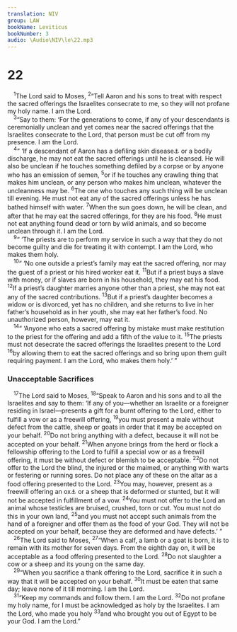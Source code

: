 ```yaml
---
translation: NIV
group: LAW
bookName: Leviticus 
bookNumber: 3
audio: \Audio\NIV\le\22.mp3
---
```


<div class="title"><h1>22</h1></div>
<span class="verse le_22_1"> <sup>1</sup>The Lord said to Moses, </span>
<span class="verse le_22_2"><sup>2</sup>“Tell Aaron and his sons to treat with respect the sacred offerings the Israelites consecrate to me, so they will not profane my holy name. I am the Lord. <br/></span>
<span class="verse le_22_3"> <sup>3</sup>“Say to them: ‘For the generations to come, if any of your descendants is ceremonially unclean and yet comes near the sacred offerings that the Israelites consecrate to the Lord, that person must be cut off from my presence. I am the Lord. <br/></span>
<span class="verse le_22_4"> <sup>4</sup>“ ‘If a descendant of Aaron has a defiling skin disease<a data-toggle="tooltip" data-placement="bottom" title="The Hebrew word for defiling skin disease , traditionally translated “leprosy,” was used for various diseases affecting the skin.">⚓</a> or a bodily discharge, he may not eat the sacred offerings until he is cleansed. He will also be unclean if he touches something defiled by a corpse or by anyone who has an emission of semen, </span>
<span class="verse le_22_5"><sup>5</sup>or if he touches any crawling thing that makes him unclean, or any person who makes him unclean, whatever the uncleanness may be. </span>
<span class="verse le_22_6"><sup>6</sup>The one who touches any such thing will be unclean till evening. He must not eat any of the sacred offerings unless he has bathed himself with water. </span>
<span class="verse le_22_7"><sup>7</sup>When the sun goes down, he will be clean, and after that he may eat the sacred offerings, for they are his food. </span>
<span class="verse le_22_8"><sup>8</sup>He must not eat anything found dead or torn by wild animals, and so become unclean through it. I am the Lord. <br/></span>
<span class="verse le_22_9"> <sup>9</sup>“ ‘The priests are to perform my service in such a way that they do not become guilty and die for treating it with contempt. I am the Lord, who makes them holy. <br/></span>
<span class="verse le_22_10"> <sup>10</sup>“ ‘No one outside a priest’s family may eat the sacred offering, nor may the guest of a priest or his hired worker eat it. </span>
<span class="verse le_22_11"><sup>11</sup>But if a priest buys a slave with money, or if slaves are born in his household, they may eat his food. </span>
<span class="verse le_22_12"><sup>12</sup>If a priest’s daughter marries anyone other than a priest, she may not eat any of the sacred contributions. </span>
<span class="verse le_22_13"><sup>13</sup>But if a priest’s daughter becomes a widow or is divorced, yet has no children, and she returns to live in her father’s household as in her youth, she may eat her father’s food. No unauthorized person, however, may eat it. <br/></span>
<span class="verse le_22_14"> <sup>14</sup>“ ‘Anyone who eats a sacred offering by mistake must make restitution to the priest for the offering and add a fifth of the value to it. </span>
<span class="verse le_22_15"><sup>15</sup>The priests must not desecrate the sacred offerings the Israelites present to the Lord</span>
<span class="verse le_22_16"><sup>16</sup>by allowing them to eat the sacred offerings and so bring upon them guilt requiring payment. I am the Lord, who makes them holy.’ ” <br/></span>
<div class="title"><h3>Unacceptable Sacrifices </h3></div>
<span class="verse le_22_17"> <sup>17</sup>The Lord said to Moses, </span>
<span class="verse le_22_18"><sup>18</sup>“Speak to Aaron and his sons and to all the Israelites and say to them: ‘If any of you—whether an Israelite or a foreigner residing in Israel—presents a gift for a burnt offering to the Lord, either to fulfill a vow or as a freewill offering, </span>
<span class="verse le_22_19"><sup>19</sup>you must present a male without defect from the cattle, sheep or goats in order that it may be accepted on your behalf. </span>
<span class="verse le_22_20"><sup>20</sup>Do not bring anything with a defect, because it will not be accepted on your behalf. </span>
<span class="verse le_22_21"><sup>21</sup>When anyone brings from the herd or flock a fellowship offering to the Lord to fulfill a special vow or as a freewill offering, it must be without defect or blemish to be acceptable. </span>
<span class="verse le_22_22"><sup>22</sup>Do not offer to the Lord the blind, the injured or the maimed, or anything with warts or festering or running sores. Do not place any of these on the altar as a food offering presented to the Lord. </span>
<span class="verse le_22_23"><sup>23</sup>You may, however, present as a freewill offering an ox<a data-toggle="tooltip" data-placement="bottom" title="The Hebrew word can refer to either male or female.">⚓</a> or a sheep that is deformed or stunted, but it will not be accepted in fulfillment of a vow. </span>
<span class="verse le_22_24"><sup>24</sup>You must not offer to the Lord an animal whose testicles are bruised, crushed, torn or cut. You must not do this in your own land, </span>
<span class="verse le_22_25"><sup>25</sup>and you must not accept such animals from the hand of a foreigner and offer them as the food of your God. They will not be accepted on your behalf, because they are deformed and have defects.’ ” <br/></span>
<span class="verse le_22_26"> <sup>26</sup>The Lord said to Moses, </span>
<span class="verse le_22_27"><sup>27</sup>“When a calf, a lamb or a goat is born, it is to remain with its mother for seven days. From the eighth day on, it will be acceptable as a food offering presented to the Lord. </span>
<span class="verse le_22_28"><sup>28</sup>Do not slaughter a cow or a sheep and its young on the same day. <br/></span>
<span class="verse le_22_29"> <sup>29</sup>“When you sacrifice a thank offering to the Lord, sacrifice it in such a way that it will be accepted on your behalf. </span>
<span class="verse le_22_30"><sup>30</sup>It must be eaten that same day; leave none of it till morning. I am the Lord. <br/></span>
<span class="verse le_22_31"> <sup>31</sup>“Keep my commands and follow them. I am the Lord. </span>
<span class="verse le_22_32"><sup>32</sup>Do not profane my holy name, for I must be acknowledged as holy by the Israelites. I am the Lord, who made you holy </span>
<span class="verse le_22_33"><sup>33</sup>and who brought you out of Egypt to be your God. I am the Lord.” <br/></span>
